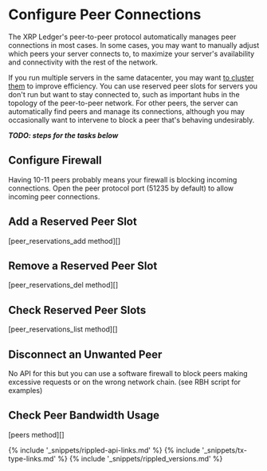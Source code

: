 # Configure Peer Connections

The XRP Ledger's peer-to-peer protocol automatically manages peer connections in most cases. In some cases, you may want to manually adjust which peers your server connects to, to maximize your server's availability and connectivity with the rest of the network.

If you run multiple servers in the same datacenter, you may want [to cluster them](cluster-rippled-servers.html) to improve efficiency. You can use reserved peer slots for servers you don't run but want to stay connected to, such as important hubs in the topology of the peer-to-peer network. For other peers, the server can automatically find peers and manage its connections, although you may occasionally want to intervene to block a peer that's behaving undesirably.

***TODO: steps for the tasks below***

## Configure Firewall

Having 10-11 peers probably means your firewall is blocking incoming connections. Open the peer protocol port (51235 by default) to allow incoming peer connections.


## Add a Reserved Peer Slot

[peer_reservations_add method][]


## Remove a Reserved Peer Slot

[peer_reservations_del method][]


## Check Reserved Peer Slots

[peer_reservations_list method][]


## Disconnect an Unwanted Peer

No API for this but you can use a software firewall to block peers making excessive requests or on the wrong network chain. (see RBH script for examples)


## Check Peer Bandwidth Usage

[peers method][]



<!--{# common link defs #}-->
{% include '_snippets/rippled-api-links.md' %}
{% include '_snippets/tx-type-links.md' %}
{% include '_snippets/rippled_versions.md' %}
